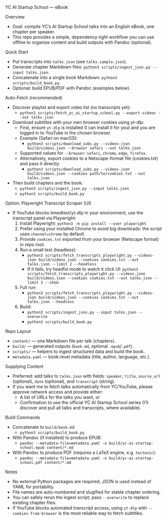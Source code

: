 YC AI Startup School — eBook

Overview
- Goal: compile YC’s AI Startup School talks into an English eBook, one chapter per speaker.
- This repo provides a simple, dependency-light workflow you can use offline to organize content and build outputs with Pandoc (optional).

Quick Start
- Put transcripts into `talks.json` (see `talks.sample.json`).
- Generate chapter Markdown files: `python3 scripts/ingest_json.py --input talks.json`.
- Concatenate into a single book Markdown: `python3 scripts/build_book.py`.
- Optional: build EPUB/PDF with Pandoc (examples below).

Auto-Fetch (recommended)
- Discover playlist and export video list (no transcripts yet):
  - `python3 scripts/fetch_yc_ai_startup_school.py --export-videos --out talks.json`
- Download subtitles with your own browser cookies using yt-dlp:
  - First, ensure `yt-dlp` is installed (I can install it for you) and you are logged in to YouTube in the chosen browser.
  - Example (Safari on macOS):
    - `python3 scripts/download_subs.py --videos-json build/videos.json --browser safari --out talks.json`
  - Supported values for `--browser`: `safari`, `chrome`, `edge`, `firefox`.
  - Alternatively, export cookies to a Netscape-format file (cookies.txt) and pass it directly:
    - `python3 scripts/download_subs.py --videos-json build/videos.json --cookies path/to/cookies.txt --out talks.json`
- Then build chapters and the book:
  - `python3 scripts/ingest_json.py --input talks.json`
  - `python3 scripts/build_book.py`

Option: Playwright Transcript Scraper (UI)
- If YouTube blocks timedtext/yt-dlp in your environment, use the transcript panel via Playwright:
  1) Install Playwright: `python3 -m pip install --user playwright`
  2) Prefer using your installed Chrome to avoid big downloads: the script uses `channel=chrome` by default.
  3) Provide `cookies.txt` exported from your browser (Netscape format) in repo root.
  4) Run a small test (headless):
     - `python3 scripts/fetch_transcripts_playwright.py --videos-json build/videos.json --cookies cookies.txt --out talks.json --limit 2 --headless`
     - If it fails, try headful mode to watch it click UI: `python3 scripts/fetch_transcripts_playwright.py --videos-json build/videos.json --cookies cookies.txt --out talks.json --limit 2 --show`
  5) Full run:
     - `python3 scripts/fetch_transcripts_playwright.py --videos-json build/videos.json --cookies cookies.txt --out talks.json --headless`
  6) Build:
     - `python3 scripts/ingest_json.py --input talks.json --overwrite`
     - `python3 scripts/build_book.py`

Repo Layout
- `content/` — one Markdown file per talk (chapters).
- `build/` — generated outputs (`book.md`, optional `.epub`/`.pdf`).
- `scripts/` — helpers to ingest structured data and build the book.
- `metadata.yaml` — book-level metadata (title, author, language, etc.).

Supplying Content
- Preferred: add talks to `talks.json` with fields: `speaker`, `title`, `source_url` (optional), `date` (optional), and `transcript` (string).
- If you want me to fetch talks automatically from YC/YouTube, please approve network access and provide either:
  - A list of URLs for the talks you want, or
  - Confirmation to use the official YC AI Startup School series (I’ll discover and pull all talks and transcripts, where available).

Build Commands
- Concatenate to `build/book.md`:
  - `python3 scripts/build_book.py`
- With Pandoc (if installed) to produce EPUB:
  - `pandoc --metadata-file=metadata.yaml -o build/yc-ai-startup-school.epub content/*.md`
- With Pandoc to produce PDF (requires a LaTeX engine, e.g. `tectonic`):
  - `pandoc --metadata-file=metadata.yaml -o build/yc-ai-startup-school.pdf content/*.md`

Notes
- No external Python packages are required; JSON is used instead of YAML for portability.
- File names are auto-numbered and slugified for stable chapter ordering.
- You can safely rerun the ingest script; pass `--overwrite` to replace existing chapter files.
 - If YouTube blocks automated transcript access, using `yt-dlp` with `--cookies-from-browser` is the most reliable way to fetch subtitles.
